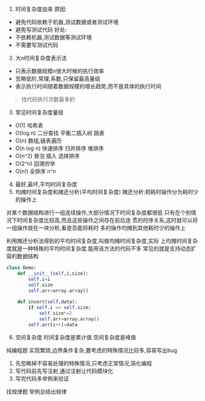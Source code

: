 1. 时间复杂度由来
原因:
 - 避免代码依赖于机器,测试数据或者测试环境
 - 避免写测试代码
好处:
 - 不依赖机器,测试数据等测试环境
 - 不需要写测试代码

2. 大o时间复杂度表示法
- 只表示数据规模n很大时候的执行效率
- 忽略低阶,常理,系数,只保留最高量级
- 表示执行时间随着数据规模的增长趋势,而不是具体的执行时间
> 找代码执行次数最多的

3. 常见时间复杂度量级
- O(1) 哈希表
- O(log n) 二分查找 平衡二插入树 跳表
- O(n) 数组,链表遍历
- O(n log n) 快速排序 归并排序 堆排序
- O(n^2) 冒泡 插入 选择排序
- O(2^n) 回溯穷举 
- O(n!) 全排序 n^n

4. 最好,最坏,平均时间复杂度
5. 均摊时间复杂度和摊还分析(平均时间复杂度)
摊还分析:把耗时操作分为耗时少的操作上

对某个数据结构进行一组连续操作,大部分情况下时间复杂度都很低
只有在个别情况下时间复杂度比较高,而且这些操作之间存在前后连
贯的时序关系,这时就可以将一组操作放在一块分析,看是否能将耗时
多的操作均摊到其他耗时少的操作上

利用摊还分析法得到的平均时间复杂度,叫做均摊时间复杂度,实际
上均摊时间复杂度就是一种特殊的平均时间复杂度.能用该方法的代码不多
常见的就是支持动态扩容的数据结构

``` python 
class Demo:
    def __init__(self,i,size):
        self.i=i
        self.size
        self.arr=array.array()
        
    def insert(self,data):
        if self.i == self.size:
            self.size*=2
            self.arr=array.array()
        self.arr[i++]=data
``` 
6. 空间复杂度
时间复杂度是累计值
空间复杂度是峰值

纯编程题
实现繁琐,边界条件复杂,要考虑的特殊情况比较多,容易写出bug
1. 先忽略掉不容易处理的特殊情况,只考虑正常情况,简化编程
2. 写代码前先写注射,通过注射让代码模块化
3. 写完代码多举例来验证

找规律题
举例总结出规律

